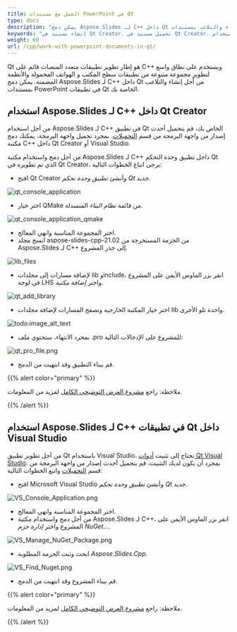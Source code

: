 ```yaml
---
title: العمل مع مستندات PowerPoint في Qt
type: docs
description: "يمكن دمج Aspose.Slides لـ C++ داخل Qt لإنشاء والتلاعب بمستندات PowerPoint في تطبيقات Qt."
keywords: "إنشاء مستند في Qt Creator، تحميل مستند في Qt Creator، استخدام Aspose C++ مع Qt Creator، تحميل مستند Aspose C++، تحميل التنسيقات المدعومة من Aspose.Slides C++"
weight: 60
url: /cpp/work-with-powerpoint-documents-in-qt/
---
```


Qt هو إطار تطوير تطبيقات متعدد المنصات قائم على C++ ويستخدم على نطاق واسع لتطوير مجموعة متنوعة من تطبيقات سطح المكتب و الهواتف المحمولة والأنظمة المضمنة. يمكن دمج Aspose.Slides لـ C++ داخل Qt من أجل إنشاء والتلاعب بمستندات PowerPoint في تطبيقات Qt الخاصة بك.

## استخدام Aspose.Slides لـ C++ داخل Qt Creator

من أجل استخدام Aspose.Slides لـ C++ في تطبيق Qt الخاص بك، قم بتحميل أحدث إصدار من واجهة البرمجة من قسم [التحميلات](https://downloads.aspose.com/slides/cpp). بمجرد تحميل واجهة البرمجة، يمكنك دمج مكتبة C++ داخل Qt Creator أو Visual Studio.

من أجل دمج واستخدام مكتبة Aspose.Slides لـ C++ داخل تطبيق وحدة التحكم Qt الذي تم تطويره في Qt Creator، يرجى اتباع الخطوات التالية:

- افتح Qt Creator وأنشئ *تطبيق وحدة تحكم Qt* جديد.

![qt_console_application](qt-console-application.png)

- اختر خيار QMake من قائمة *نظام البناء* المنسدلة.

![qt_console_application_qmake](qt-console-application-qmake.png)

- اختر المجموعة المناسبة وانهي المعالج.
- انسخ مجلد aspose-slides-cpp-21.02 من الحزمة المستخرجة من Aspose.Slides لـ C++ إلى جذر المشروع.

![lib_files](aspose.slides-lib-files.png)

- لإضافة مسارات إلى مجلدات lib وinclude، انقر بزر الماوس الأيمن على المشروع في لوحة LHS واختر *إضافة مكتبة*.

![qt_add_library](qt_add_library.png)

- اختر خيار المكتبة الخارجية وتصفح المسارات لإضافة مجلدات lib واحدة تلو الأخرى.

![todo:image_alt_text](qt-add-external-library.png)

- بمجرد الانتهاء، ستحتوي ملف .pro للمشروع على الإدخالات التالية:

![qt_pro_file.png](qt-pro-file.png)

- قم ببناء التطبيق وقد انتهيت من الدمج.  

{{% alert color="primary" %}}

ملاحظة: راجع [مشروع العرض التوضيحي الكامل](https://github.com/aspose-slides/Aspose.Slides-for-C/tree/master/QtDemos/QtCreator/Qt_AsposeSlides_QMake) لمزيد من المعلومات.

{{% /alert %}}

## استخدام Aspose.Slides لـ C++ في تطبيقات Qt داخل Visual Studio

من أجل تطوير تطبيق Qt باستخدام Visual Studio، تحتاج إلى تثبيت [أدوات Qt Visual Studio](https://marketplace.visualstudio.com/items?itemName=TheQtCompany.QtVisualStudioTools-19123). بمجرد أن يكون لديك التثبيت، قم بتحميل أحدث إصدار من واجهة البرمجة من قسم [التحميلات](https://downloads.aspose.com/slides/cpp) واتبع الخطوات التالية:

- افتح Microsoft Visual Studio وأنشئ *تطبيق وحدة تحكم Qt* جديد.

![VS_Console_Application.png](vs-console-application.png)

- اختر المجموعة المناسبة وانهي المعالج.
- من أجل دمج واستخدام مكتبة Aspose.Slides لـ C++، انقر بزر الماوس الأيمن على المشروع واختر *إدارة حزم NuGet...*.

![VS_Manage_NuGet_Package.png](vs-manage-nuget-package.png)

- ابحث وثبت الحزمة المطلوبة *Aspose.Slides.Cpp*.

![VS_Find_Nuget.png](vs-find-nuget.png)

- قم ببناء المشروع وقد انتهيت من الدمج.  

{{% alert color="primary" %}}

ملاحظة: راجع [مشروع العرض التوضيحي الكامل](https://github.com/aspose-slides/Aspose.Slides-for-C/tree/master/QtDemos/Visual%20Studio/Qt_AsposeSlides_VS) لمزيد من المعلومات.

{{% /alert %}}